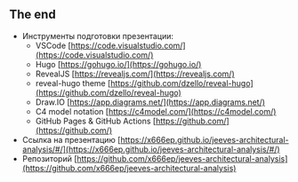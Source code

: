 ## The end

- Инструменты подготовки презентации:
  - VSCode [https://code.visualstudio.com/](https://code.visualstudio.com/)
  - Hugo [https://gohugo.io/](https://gohugo.io/)
  - RevealJS [https://revealjs.com/](https://revealjs.com/)
  - reveal-hugo theme [https://github.com/dzello/reveal-hugo](https://github.com/dzello/reveal-hugo)
  - Draw.IO [https://app.diagrams.net/](https://app.diagrams.net/)
  - C4 model notation [https://c4model.com/](https://c4model.com/)
  - GitHub Pages & GitHub Actions [https://github.com/](https://github.com/)
- Ссылка на презентацию [https://x666ep.github.io/jeeves-architectural-analysis/#/](https://x666ep.github.io/jeeves-architectural-analysis/#/)
- Репозиторий [https://github.com/x666ep/jeeves-architectural-analysis](https://github.com/x666ep/jeeves-architectural-analysis)

